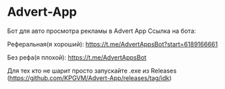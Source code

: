 # Advert-App
Бот для авто просмотра рекламы в Advert App
Ссылка на бота:

Реферальная(я хороший): https://t.me/AdvertAppsBot?start=6189166661

Без рефа(я плохой): https://t.me/AdvertAppsBot




 Для тех кто не шарит просто запускайте .exe из Releases (https://github.com/KPGVM/Advert-App/releases/tag/idk)
